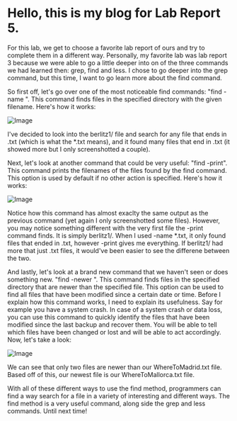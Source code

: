 # Hello, this is my blog for Lab Report 5.

For this lab, we get to choose a favorite lab report of ours and try to complete them in a different way. Personally, my favorite lab was lab report 3 because we were able to go a little deeper into on of the three commands we had learned then: grep, find and less. I chose to go deeper into the grep command, but this time, I want to go learn more about the find command.

So first off, let's go over one of the most noticeable find commands: "find <directory> -name <filename>". This command finds files in the specified directory with the 
given filename. Here's how it works:

![Image](https://raw.githubusercontents.com/a7mohamed/cse15l-lab-reports/main/FindCommand.png)

I've decided to look into the berlitz1/ file and search for any file that ends in .txt (which is what the *.txt means), and it found many files that end in .txt (it showed more but I only screenshotted a couple).

Next, let's look at another command that could be very useful: "find <directory> -print". This command prints the filenames of the files found by the find command. This option is used by default if no other action is specified. Here's how it works:

![Image](https://raw.githubusercontents.com/a7mohamed/cse15l-lab-reports/main/FindCommand2.png)
  
Notice how this command has almost exaclty the same output as the previous command (yet again I only screenshotted some files). However, you may notice something different with the very first file the -print command finds. It is simply berlitz1/. When I used -name *.txt, it only found files that ended in .txt, however -print gives me everything. If berlitz1/ had more that just .txt files, it would've been easier to see the differene between the two.
  
And lastly, let's look at a brand new command that we haven't seen or does something new. "find <directory> -newer <file>". This command finds files in the specified directory that are newer than the specified file. This option can be used to find all files that have been modified since a certain date or time. Before I explain how this command works, I need to explain its usefulness. Say for example you have a system crash. In case of a system crash or data loss, you can use this command to quickly identify the files that have been modified since the last backup and recover them. You will be able to tell which files have been changed or lost and will be able to act accordingly. Now, let's take a look: 
  
![Image](https://raw.githubusercontents.com/a7mohamed/cse15l-lab-reports/main/FindCommand3.png)
  
We can see that only two files are newer than our WhereToMadrid.txt file. Based off of this, our newest file is our WhereToMallorca.txt file.
  
With all of these different ways to use the find method, programmers can find a way search for a file in a variety of interesting and different ways. The find method is a very useful command, along side the grep and less commands. Until next time!
